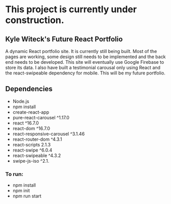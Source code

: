 # This project is currently under construction.
## Kyle Witeck's Future React Portfolio
A dynamic React portfolio site. It is currently still being built. Most of the pages are working, some design still needs to be implemented and the back end needs to be developed. This site will eventually use Google Firebase to store its data. I also have built a testimonial carousal only using React and the react-swipeable dependency for mobile. This will be my future portfolio.

## Dependencies

- Node.js
- npm install
- create-react-app
- pure-react-carousel ^1.17.0
- react ^16.7.0
- react-dom ^16.7.0
- react-responsive-carousel ^3.1.46
- react-router-dom ^4.3.1
- react-scripts 2.1.3
- react-swipe ^6.0.4
- react-swipeable ^4.3.2
- swipe-js-iso ^2.1.

### To run:
  - npm install
  - npm init
  - npm run start
